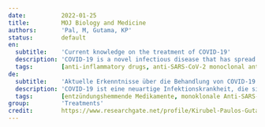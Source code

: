 ```yaml
---
date:          2022-01-25
title:         MOJ Biology and Medicine
authors:       'Pal, M, Gutama, KP'
status:        default
en:
  subtitle:    'Current knowledge on the treatment of COVID-19'
  description: 'COVID-19 is a novel infectious disease that has spread over the world, causing severe morbidity and mortality. Coronavirus-2 (SARS-CoV-2) causes this severe acute respiratory disease. Corona viruses are primarily transmitted from person to person through inhaled or deposited respiratory droplets on the mucosal surfaces, such as aerosols produced during coughing and speaking. COVID-19 and its therapeutic management were poorly understood early in the pandemic, forcing a rush to create experimental medicines, and repurposed pharmaceuticals to combat this unique viral disease. Treatment options include antiviral pharmaceuticals, anti-SARS-CoV-2 monoclonal antibodies, anti-inflammatory drugs, and immunomodulator agents. This mini review focuses on the current developments in the treatment of COVID-19 that has seriously affected the developed as well as developing nations of the world. '
  tags:        [anti-inflammatory drugs, anti-SARS-CoV-2 monoclonal antibodies, antiviral drugs, immunomodulators agents]
de:
  subtitle:    'Aktuelle Erkenntnisse über die Behandlung von COVID-19'
  description: 'COVID-19 ist eine neuartige Infektionskrankheit, die sich weltweit ausgebreitet hat und zu schwerer Morbidität und Mortalität führt. Das Coronavirus-2 (SARS-CoV-2) verursacht diese schwere akute Atemwegserkrankung. Coronaviren werden in erster Linie durch eingeatmete oder auf den Schleimhäuten abgelagerte Atemtröpfchen von Mensch zu Mensch übertragen, z. B. durch Aerosole, die beim Husten und Sprechen entstehen. COVID-19 und seine therapeutische Behandlung waren zu Beginn der Pandemie nur unzureichend erforscht, so dass in aller Eile experimentelle Arzneimittel und neu entwickelte Medikamente zur Bekämpfung dieser einzigartigen Viruserkrankung entwickelt wurden. Zu den Behandlungsmöglichkeiten gehören antivirale Arzneimittel, monoklonale Antikörper gegen SARS-CoV-2, entzündungshemmende Medikamente und Immunmodulatorwirkstoffe. Dieser Kurzbericht befasst sich mit den aktuellen Entwicklungen bei der Behandlung von COVID-19, das sowohl in den Industriestaaten als auch in den Entwicklungsländern der Welt schwerwiegende Auswirkungen hat. ' 
  tags:        [entzündungshemmende Medikamente, monoklonale Anti-SARS-CoV-2-Antikörper, antivirale Medikamente, immunmodulierende Wirkstoffe]
group:         'Treatments'
credit:        https://www.researchgate.net/profile/Kirubel-Paulos-Gutama/publication/358210460_Current_knowledge_on_the_treatment_of_COVID-19/links/61f53f5411a1090a79bcdf41/Current-knowledge-on-the-treatment-of-COVID-19.pdf
---
```

